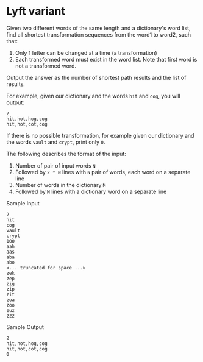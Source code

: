 # Lyft variant

Given two different words of the same length and a dictionary's word list, find all shortest transformation sequences from the word1 to word2, such that:

1. Only 1 letter can be changed at a time (a transformation)
2. Each transformed word must exist in the word list. Note that first word is not a transformed word.

Output the answer as the number of shortest path results and the list of results.

For example, given our dictionary and the words `hit` and `cog`, you will output:
```
2
hit,hot,hog,cog
hit,hot,cot,cog
```

If there is no possible transformation, for example given our dictionary and the words `vault` and `crypt`, print only `0`.

The following describes the format of the input:
1. Number of pair of input words `N`
2. Followed by `2 * N` lines with `N` pair of words, each word on a separate line
3. Number of words in the dictionary `M`
4. Followed by `M` lines with a dictionary word on a separate line

Sample Input
```
2
hit
cog
vault
crypt
100
aah
aas
aba
abo
<... truncated for space ...>
zek
zep
zig
zip
zit
zoa
zoo
zuz
zzz
```

Sample Output
```
2
hit,hot,hog,cog
hit,hot,cot,cog
0
```